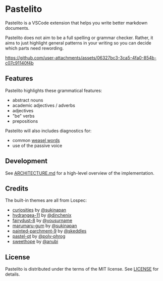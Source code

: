 # Pastelito

Pastelito is a VSCode extension that helps you write better markdown documents.

Pastelito does not aim to be a full spelling or grammar checker. Rather, it aims to just highlight general patterns in your writing so you can decide which parts need rewording.

https://github.com/user-attachments/assets/06327bc3-3ca5-4fa0-854b-c07c91140f4b

## Features

Pastelito highlights these grammatical features:
* abstract nouns
* academic adjectives / adverbs
* adjectives
* "be" verbs
* prepositions

Pastelito will also includes diagnostics for:
* common [weasel words](https://en.wikipedia.org/wiki/Weasel_word)
* use of the passive voice

## Development

See [ARCHITECTURE.md](ARCHITECTURE.md) for a high-level overview of the implementation.

## Credits

The built-in themes are all from Lospec:
* [curiosities](https://lospec.com/palette-list/curiosities) by [@sukinapan](https://lospec.com/sukinapan)
* [hydrangea-11](https://lospec.com/palette-list/hydrangea-11) by [@dinchenix](https://lospec.com/dinchenix)
* [fairydust-8](https://lospec.com/palette-list/fairydust-8) by [@yousurname](https://lospec.com/yousurname)
* [marumaru-gum](https://lospec.com/palette-list/marumaru-gum) by [@sukinapan](https://lospec.com/sukinapan)
* [painted-parchment-9](https://lospec.com/palette-list/painted-parchment-9) by [@skeddles](https://lospec.com/skeddles)
* [pastel-qt](https://lospec.com/palette-list/pastel-qt) by [@poly-phrog](https://lospec.com/poly-phrog)
* [sweethope](https://lospec.com/palette-list/sweethope) by [@anubi](https://lospec.com/anubi)

## License

Pastelito is distributed under the terms of the MIT license. See [LICENSE](LICENSE) for details.
